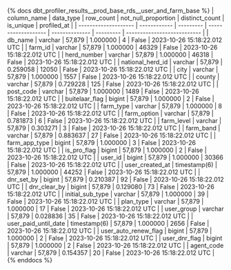 {% docs dbt_profiler_results__prod_base_rds__user_and_farm_base  %}
| column_name          | data_type    | row_count | not_null_proportion | distinct_count | is_unique | profiled_at                 |
| -------------------- | ------------ | --------- | ------------------- | -------------- | --------- | --------------------------- |
| db_name              | varchar      |    57,879 |            1.000000 |              4 |     False | 2023-10-26 15:18:22.012 UTC |
| farm_id              | varchar      |    57,879 |            1.000000 |          46329 |     False | 2023-10-26 15:18:22.012 UTC |
| herd_number          | varchar      |    57,879 |            1.000000 |          46318 |     False | 2023-10-26 15:18:22.012 UTC |
| national_herd_id     | varchar      |    57,879 |            0.259058 |          12050 |     False | 2023-10-26 15:18:22.012 UTC |
| city                 | varchar      |    57,879 |            1.000000 |           1557 |     False | 2023-10-26 15:18:22.012 UTC |
| county               | varchar      |    57,879 |            0.729228 |            125 |     False | 2023-10-26 15:18:22.012 UTC |
| post_code            | varchar      |    57,879 |            1.000000 |           1489 |     False | 2023-10-26 15:18:22.012 UTC |
| buitelaar_flag       | bigint       |    57,879 |            1.000000 |              2 |     False | 2023-10-26 15:18:22.012 UTC |
| farm_type            | varchar      |    57,879 |            1.000000 |              8 |     False | 2023-10-26 15:18:22.012 UTC |
| farm_option          | varchar      |    57,879 |            0.781873 |              6 |     False | 2023-10-26 15:18:22.012 UTC |
| farm_level           | varchar      |    57,879 |            0.303271 |              3 |     False | 2023-10-26 15:18:22.012 UTC |
| farm_band            | varchar      |    57,879 |            0.883637 |             27 |     False | 2023-10-26 15:18:22.012 UTC |
| farm_app_type        | bigint       |    57,879 |            1.000000 |              3 |     False | 2023-10-26 15:18:22.012 UTC |
| is_pro_flag          | bigint       |    57,879 |            1.000000 |              2 |     False | 2023-10-26 15:18:22.012 UTC |
| user_id              | bigint       |    57,879 |            1.000000 |          30366 |     False | 2023-10-26 15:18:22.012 UTC |
| user_created_at      | timestamp(6) |    57,879 |            1.000000 |          44252 |     False | 2023-10-26 15:18:22.012 UTC |
| dnr_set_by           | bigint       |    57,879 |            0.210387 |             92 |     False | 2023-10-26 15:18:22.012 UTC |
| dnr_clear_by         | bigint       |    57,879 |            0.129080 |             73 |     False | 2023-10-26 15:18:22.012 UTC |
| initial_sub_type     | varchar      |    57,879 |            1.000000 |             39 |     False | 2023-10-26 15:18:22.012 UTC |
| plan_type            | varchar      |    57,879 |            1.000000 |             17 |     False | 2023-10-26 15:18:22.012 UTC |
| user_group           | varchar      |    57,879 |            0.028836 |             35 |     False | 2023-10-26 15:18:22.012 UTC |
| user_paid_until_date | timestamp(6) |    57,879 |            1.000000 |           2656 |     False | 2023-10-26 15:18:22.012 UTC |
| user_auto_renew_flag | bigint       |    57,879 |            1.000000 |              2 |     False | 2023-10-26 15:18:22.012 UTC |
| user_dnr_flag        | bigint       |    57,879 |            1.000000 |              2 |     False | 2023-10-26 15:18:22.012 UTC |
| agent_code           | varchar      |    57,879 |            0.154357 |             20 |     False | 2023-10-26 15:18:22.012 UTC |
{% enddocs %}
